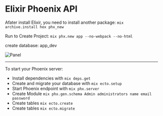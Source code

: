# Elixir Phoenix API

Afater install Elixir, you need to install another package:
```mix archive.install hex phx_new```

Run to Create Project:
```mix phx.new app --no-webpack --no-html```


create database: app_dev
 
![Panel](https://i.ibb.co/MNxvYyY/image.png)

--------------------------------------------------------
To start your Phoenix server:

  * Install dependencies with `mix deps.get`
  * Create and migrate your database with `mix ecto.setup`
  * Start Phoenix endpoint with `mix phx.server`
  * Create Module `mix phx.gen.schema Admin administrators name email password`
  * Create tables `mix ecto.create`
  * Create tables `mix ecto.migrate`